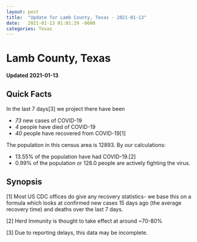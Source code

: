 ```yaml
---
layout: post
title:  "Update for Lamb County, Texas - 2021-01-13"
date:   2021-01-13 01:01:29 -0600
categories: Texas
---
```


# Lamb County, Texas
#### Updated 2021-01-13

## Quick Facts

In the last 7 days[3] we project there have been
- *73* new cases of COVID-19
- *4* people have died of COVID-19
- *40* people have recovered from COVID-19[1]

The population in this census area is 12893. By our calculations:
- 13.55% of the population have had COVID-19.[2]
- 0.99% of the population or 128.0 people are actively fighting the virus.

## Synopsis




[1] Most US CDC offices do give any recovery statistics- we base this on a formula which looks at confirmed new cases
15 days ago (the average recovery time) and deaths over the last 7 days.

[2] Herd Immunity is thought to take effect at around ~70-80%

[3] Due to reporting delays, this data may be incomplete.
 
    